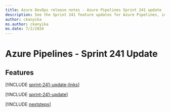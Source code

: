 ```yaml
---
title: Azure DevOps release notes - Azure Pipelines Sprint 241 update
description: See the Sprint 241 feature updates for Azure Pipelines, including next steps.
author: ckanyika
ms.author: ckanyika
ms.date: 7/2/2024
---
```


# Azure Pipelines - Sprint 241 Update

## Features

[!INCLUDE [sprint-241-update-links](../includes/pipelines/sprint-241-update-links.md)]

[!INCLUDE [sprint-241-update](../includes/pipelines/sprint-241-update.md)]

[!INCLUDE [nextsteps](../includes/nextsteps.md)]